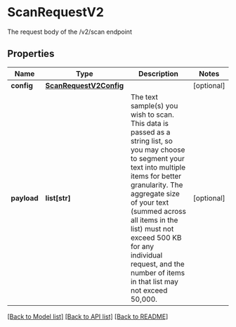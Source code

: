 # ScanRequestV2

The request body of the /v2/scan endpoint
## Properties
Name | Type | Description | Notes
------------ | ------------- | ------------- | -------------
**config** | [**ScanRequestV2Config**](ScanRequestV2Config.md) |  | [optional] 
**payload** | **list[str]** | The text sample(s) you wish to scan. This data is passed as a string list, so you may choose to segment your text into multiple items for better granularity. The aggregate size of your text (summed across all items in the list) must not exceed 500 KB for any individual request, and the number of items in that list may not exceed 50,000. | [optional] 

[[Back to Model list]](../README.md#documentation-for-models) [[Back to API list]](../README.md#documentation-for-api-endpoints) [[Back to README]](../README.md)


